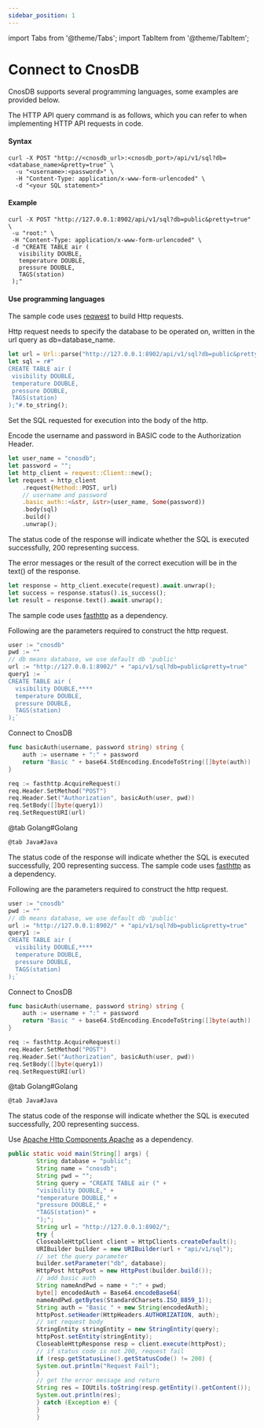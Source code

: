 ```yaml
---
sidebar_position: 1
---
```


import Tabs from '@theme/Tabs';
import TabItem from '@theme/TabItem';

# Connect to CnosDB

CnosDB supports several programming languages, some examples are provided below.

The HTTP API query command is as follows, which you can refer to when implementing HTTP API requests in code.

#### Syntax

```shell
curl -X POST "http://<cnosdb_url>:<cnosdb_port>/api/v1/sql?db=<database_name>&pretty=true" \
  -u "<username>:<password>" \
  -H "Content-Type: application/x-www-form-urlencoded" \
  -d "<your SQL statement>"
```

#### Example

```shell
curl -X POST "http://127.0.0.1:8902/api/v1/sql?db=public&pretty=true" \
 -u "root:" \
 -H "Content-Type: application/x-www-form-urlencoded" \
 -d "CREATE TABLE air (
   visibility DOUBLE,
   temperature DOUBLE,
   pressure DOUBLE,
   TAGS(station)
 );"
```

#### Use programming languages

<Tabs>
<TabItem value="rust" label="Rust">

The sample code uses [reqwest](https://crates.io/crates/reqwest) to build Http requests.

Http request needs to specify the database to be operated on, written in the url query as db=database_name.

```rust
let url = Url::parse("http://127.0.0.1:8902/api/v1/sql?db=public&pretty=true").unwrap();
let sql = r#"
CREATE TABLE air (
 visibility DOUBLE,
 temperature DOUBLE,
 pressure DOUBLE,
 TAGS(station)
);"#.to_string();
```

Set the SQL requested for execution into the body of the http.

Encode the username and password in BASIC code to the Authorization Header.

```rust
let user_name = "cnosdb";
let password = "";
let http_client = reqwest::Client::new();
let request = http_client
    .request(Method::POST, url)
    // username and password
    .basic_auth::<&str, &str>(user_name, Some(password))
    .body(sql)
    .build()
    .unwrap();
```

The status code of the response will indicate whether the SQL is executed successfully, 200 representing success.

The error messages or the result of the correct execution will be in the text() of the response.

```rust
let response = http_client.execute(request).await.unwrap();
let success = response.status().is_success();
let result = response.text().await.unwrap();
```

</TabItem>

<TabItem value="go" label="Golang">

The sample code uses [fasthttp](https://github.com/valyala/fasthttp) as a dependency.

Following are the parameters required to construct the http request.

```go
user := "cnosdb"
pwd := ""
// db means database, we use default db 'public'
url := "http://127.0.0.1:8902/" + "api/v1/sql?db=public&pretty=true"
query1 := `
CREATE TABLE air (
  visibility DOUBLE,****
  temperature DOUBLE,
  pressure DOUBLE,
  TAGS(station)
);`
```

Connect to CnosDB

```go
func basicAuth(username, password string) string {
    auth := username + ":" + password
    return "Basic " + base64.StdEncoding.EncodeToString([]byte(auth))
}

req := fasthttp.AcquireRequest()
req.Header.SetMethod("POST")
req.Header.Set("Authorization", basicAuth(user, pwd))
req.SetBody([]byte(query1))
req.SetRequestURI(url)
```

@tab Golang#Golang

```go
@tab Java#Java
```

The status code of the response will indicate whether the SQL is executed successfully, 200 representing success.
The sample code uses [fasthttp](https://github.com/valyala/fasthttp) as a dependency.

Following are the parameters required to construct the http request.

```go
user := "cnosdb"
pwd := ""
// db means database, we use default db 'public'
url := "http://127.0.0.1:8902/" + "api/v1/sql?db=public&pretty=true"
query1 := `
CREATE TABLE air (
  visibility DOUBLE,****
  temperature DOUBLE,
  pressure DOUBLE,
  TAGS(station)
);`
```

Connect to CnosDB

```go
func basicAuth(username, password string) string {
    auth := username + ":" + password
    return "Basic " + base64.StdEncoding.EncodeToString([]byte(auth))
}

req := fasthttp.AcquireRequest()
req.Header.SetMethod("POST")
req.Header.Set("Authorization", basicAuth(user, pwd))
req.SetBody([]byte(query1))
req.SetRequestURI(url)
```

@tab Golang#Golang

```go
@tab Java#Java
```

The status code of the response will indicate whether the SQL is executed successfully, 200 representing success.

</TabItem>

<TabItem value="java" label="Java">

Use [Apache Http Components Apache](https://hc.apache.org/) as a dependency.

```java
public static void main(String[] args) {
        String database = "public";
        String name = "cnosdb";
        String pwd = "";
        String query = "CREATE TABLE air (" +
        "visibility DOUBLE," +
        "temperature DOUBLE," +
        "pressure DOUBLE," +
        "TAGS(station)" +
        ");";
        String url = "http://127.0.0.1:8902/";
        try {
        CloseableHttpClient client = HttpClients.createDefault();
        URIBuilder builder = new URIBuilder(url + "api/v1/sql");
        // set the query parameter
        builder.setParameter("db", database);
        HttpPost httpPost = new HttpPost(builder.build());
        // add basic auth
        String nameAndPwd = name + ":" + pwd;
        byte[] encodedAuth = Base64.encodeBase64(
        nameAndPwd.getBytes(StandardCharsets.ISO_8859_1));
        String auth = "Basic " + new String(encodedAuth);
        httpPost.setHeader(HttpHeaders.AUTHORIZATION, auth);
        // set request body
        StringEntity stringEntity = new StringEntity(query);
        httpPost.setEntity(stringEntity);
        CloseableHttpResponse resp = client.execute(httpPost);
        // if status code is not 200, request fail
        if (resp.getStatusLine().getStatusCode() != 200) {
        System.out.println("Request Fail");
        }
        // get the error message and return
        String res = IOUtils.toString(resp.getEntity().getContent());
        System.out.println(res);
        } catch (Exception e) {
        }
        }
```

</TabItem>

</Tabs>
